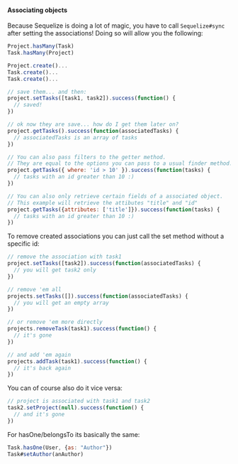 #### Associating objects

Because Sequelize is doing a lot of magic, you have to call `Sequelize#sync` after setting the associations! Doing so will allow you the following:

```js
Project.hasMany(Task)
Task.hasMany(Project)

Project.create()...
Task.create()...
Task.create()...

// save them... and then:
project.setTasks([task1, task2]).success(function() {
  // saved!
})

// ok now they are save... how do I get them later on?
project.getTasks().success(function(associatedTasks) {
  // associatedTasks is an array of tasks
})

// You can also pass filters to the getter method.
// They are equal to the options you can pass to a usual finder method.
project.getTasks({ where: 'id > 10' }).success(function(tasks) {
  // tasks with an id greater than 10 :)
})

// You can also only retrieve certain fields of a associated object.
// This example will retrieve the attibutes "title" and "id"
project.getTasks({attributes: ['title']}).success(function(tasks) {
  // tasks with an id greater than 10 :)
})
```

To remove created associations you can just call the set method without a specific id:

```js
// remove the association with task1
project.setTasks([task2]).success(function(associatedTasks) {
  // you will get task2 only
})

// remove 'em all
projects.setTasks([]).success(function(associatedTasks) {
  // you will get an empty array
})

// or remove 'em more directly
projects.removeTask(task1).success(function() {
  // it's gone
})

// and add 'em again
projects.addTask(task1).success(function() {
  // it's back again
})
```

You can of course also do it vice versa:

```js
// project is associated with task1 and task2
task2.setProject(null).success(function() {
  // and it's gone
})
```

For hasOne/belongsTo its basically the same:

```js
Task.hasOne(User, {as: "Author"})
Task#setAuthor(anAuthor)
```
